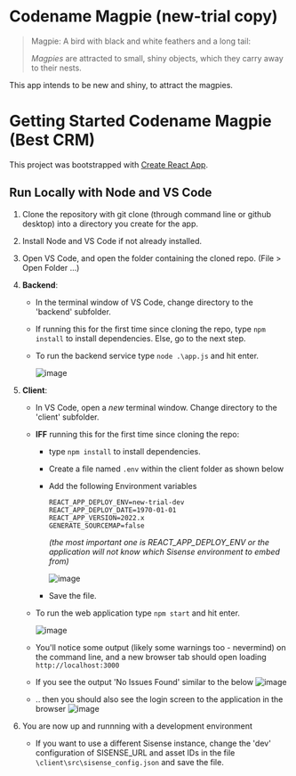 # Codename Magpie (new-trial copy)

> Magpie: A bird with black and white feathers and a long tail:
>
> *Magpies* are attracted to small, shiny objects, which they carry away to their nests.

This app intends to be new and shiny, to attract the magpies.
    

# Getting Started Codename Magpie (Best CRM)

This project was bootstrapped with [Create React App](https://github.com/facebook/create-react-app).

## Run Locally with Node and VS Code
1. Clone the repository with git clone (through command line or github desktop) into a directory you create for the app.
1. Install Node and VS Code if not already installed.
1. Open VS Code, and open the folder containing the cloned repo. (File > Open Folder ...)
1. **Backend**:
    - In the terminal window of VS Code, change directory to the 'backend' subfolder.
    - If running this for the first time since cloning the repo, type `npm install` to install dependencies. Else, go to the next step.
    - To run the backend service type `node .\app.js` and hit enter.
    
        ![image](https://user-images.githubusercontent.com/9842660/195373287-a3d0692b-e227-4373-a5bf-fa0ddde1424d.png)
1. **Client**:
    - In VS Code, open a *new* terminal window. Change directory to the 'client' subfolder.
    - **IFF** running this for the first time since cloning the repo:
        - type `npm install` to install dependencies.
        - Create a file named `.env` within the client folder as shown below
        - Add the following Environment variables
            ```
            REACT_APP_DEPLOY_ENV=new-trial-dev
            REACT_APP_DEPLOY_DATE=1970-01-01
            REACT_APP_VERSION=2022.x
            GENERATE_SOURCEMAP=false
            ```
            _(the most important one is REACT_APP_DEPLOY_ENV or the application will not know which Sisense environment to embed from)_
            
            ![image](https://user-images.githubusercontent.com/9842660/195378707-3f8cc015-fdf2-4edc-afa7-2700e4af1284.png)
        - Save the file.

    - To run the web application type `npm start` and hit enter.
    
        ![image](https://user-images.githubusercontent.com/9842660/195376759-f97d0d67-5f30-464a-9d64-0076a6f6e226.png)
    
    - You'll notice some output (likely some warnings too - nevermind) on the command line, and a new browser tab should open loading `http://localhost:3000`
    - If you see the output 'No Issues Found' similar to the below
    ![image](https://user-images.githubusercontent.com/9842660/195377027-90371c11-c6cf-4135-abe0-e13f0fee24c5.png)
    
    - .. then you should also see the login screen to the application in the browser
    ![image](https://user-images.githubusercontent.com/9842660/195377267-19719caa-cdf0-48c5-a6ca-a76252a5ae0a.png)

1. You are now up and runnning with a development environment
    - If you want to use a different Sisense instance, change the 'dev' configuration of SISENSE_URL and asset IDs in the file `\client\src\sisense_config.json` and save the file.
